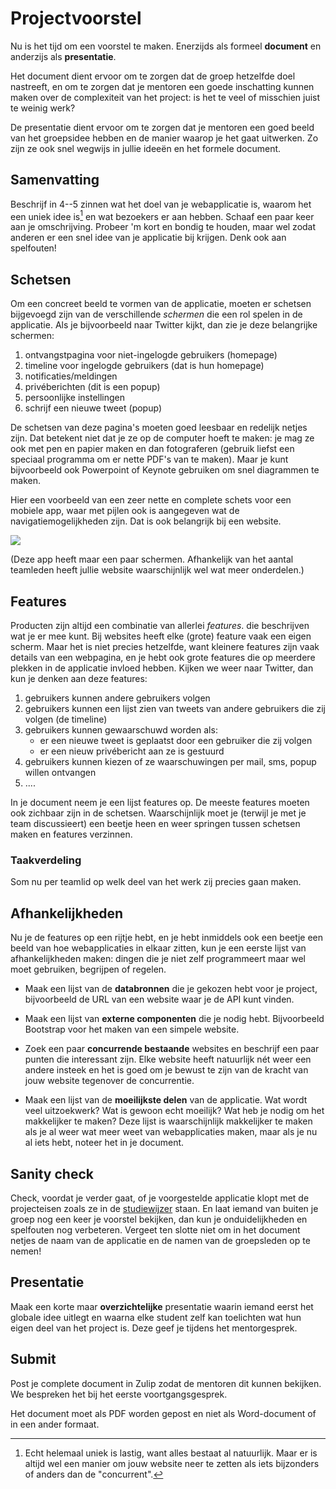 # Projectvoorstel

Nu is het tijd om een voorstel te maken. Enerzijds als formeel **document** en anderzijs als **presentatie**.

Het document dient ervoor om te zorgen dat de groep hetzelfde doel nastreeft, en om te zorgen dat je mentoren een goede inschatting kunnen maken over de complexiteit van het project: is het te veel of misschien juist te weinig werk?

De presentatie dient ervoor om te zorgen dat je mentoren een goed beeld van het groepsidee hebben en de manier waarop je het gaat uitwerken. Zo zijn ze ook snel wegwijs in jullie ideeën en het formele document.

## Samenvatting

Beschrijf in 4--5 zinnen wat het doel van je webapplicatie is, waarom het een uniek idee is[^1] en wat bezoekers er aan hebben. Schaaf een paar keer aan je omschrijving. Probeer 'm kort en bondig te houden, maar wel zodat anderen er een snel idee van je applicatie bij krijgen. Denk ook aan spelfouten!

[^1]: Echt helemaal uniek is lastig, want alles bestaat al natuurlijk. Maar er is altijd wel een manier om jouw website neer te zetten als iets bijzonders of anders dan de "concurrent".

## Schetsen

Om een concreet beeld te vormen van de applicatie, moeten er schetsen bijgevoegd zijn van de verschillende *schermen* die een rol spelen in de applicatie. Als je bijvoorbeeld naar Twitter kijkt, dan zie je deze belangrijke schermen:

1. ontvangstpagina voor niet-ingelogde gebruikers (homepage)
2. timeline voor ingelogde gebruikers (dat is hun homepage)
3. notificaties/meldingen
4. privéberichten (dit is een popup)
5. persoonlijke instellingen
6. schrijf een nieuwe tweet (popup)

De schetsen van deze pagina's moeten goed leesbaar en redelijk netjes zijn. Dat betekent niet dat je ze op de computer hoeft te maken: je mag ze ook met pen en papier maken en dan fotograferen (gebruik liefst een speciaal programma om er nette PDF's van te maken). Maar je kunt bijvoorbeeld ook Powerpoint of Keynote gebruiken om snel diagrammen te maken.

Hier een voorbeeld van een zeer nette en complete schets voor een mobiele app, waar met pijlen ook is aangegeven wat de navigatiemogelijkheden zijn. Dat is ook belangrijk bij een website.

![](screens-proposal.png)

(Deze app heeft maar een paar schermen. Afhankelijk van het aantal teamleden heeft jullie website waarschijnlijk wel wat meer onderdelen.)

## Features

Producten zijn altijd een combinatie van allerlei *features*. die beschrijven wat je er mee kunt. Bij websites heeft elke (grote) feature vaak een eigen scherm. Maar het is niet precies hetzelfde, want kleinere features zijn vaak details van een webpagina, en je hebt ook grote features die op meerdere plekken in de applicatie invloed hebben. Kijken we weer naar Twitter, dan kun je denken aan deze features:

1. gebruikers kunnen andere gebruikers volgen
2. gebruikers kunnen een lijst zien van tweets van andere gebruikers die zij volgen (de timeline)
3. gebruikers kunnen gewaarschuwd worden als:
    - er een nieuwe tweet is geplaatst door een gebruiker die zij volgen
    - er een nieuw privébericht aan ze is gestuurd
4. gebruikers kunnen kiezen of ze waarschuwingen per mail, sms, popup willen ontvangen
5. ....

In je document neem je een lijst features op. De meeste features moeten ook zichbaar zijn in de schetsen. Waarschijnlijk moet je (terwijl je met je team discussieert) een beetje heen en weer springen tussen schetsen maken en features verzinnen.

### Taakverdeling

Som nu per teamlid op welk deel van het werk zij precies gaan maken.

## Afhankelijkheden

Nu je de features op een rijtje hebt, en je hebt inmiddels ook een beetje een beeld van hoe webapplicaties in elkaar zitten, kun je een eerste lijst van afhankelijkheden maken: dingen die je niet zelf programmeert maar wel moet gebruiken, begrijpen of regelen.

- Maak een lijst van de **databronnen** die je gekozen hebt voor je project, bijvoorbeeld de URL van een website waar je de API kunt vinden.

- Maak een lijst van **externe componenten** die je nodig hebt. Bijvoorbeeld Bootstrap voor het maken van een simpele website.

- Zoek een paar **concurrende bestaande** websites en beschrijf een paar punten die interessant zijn. Elke website heeft natuurlijk nét weer een andere insteek en het is goed om je bewust te zijn van de kracht van jouw website tegenover de concurrentie.

- Maak een lijst van de **moeilijkste delen** van de applicatie. Wat wordt veel uitzoekwerk? Wat is gewoon echt moeilijk? Wat heb je nodig om het makkelijker te maken? Deze lijst is waarschijnlijk makkelijker te maken als je al weer wat meer weet van webapplicaties maken, maar als je nu al iets hebt, noteer het in je document.

## Sanity check

Check, voordat je verder gaat, of je voorgestelde applicatie klopt met de projecteisen zoals ze in de [studiewijzer](/syllabus) staan. En laat iemand van buiten je groep nog een keer je voorstel bekijken, dan kun je onduidelijkheden en spelfouten nog verbeteren. Vergeet ten slotte niet om in het document netjes de naam van de applicatie en de namen van de groepsleden op te nemen!

## Presentatie

Maak een korte maar **overzichtelijke** presentatie waarin iemand eerst het globale idee uitlegt en waarna elke student zelf kan toelichten wat hun eigen deel van het project is. Deze geef je tijdens het mentorgesprek.

## Submit

Post je complete document in Zulip zodat de mentoren dit kunnen bekijken. We bespreken het bij het eerste voortgangsgesprek.

Het document moet als PDF worden gepost en niet als Word-document of in een ander formaat.
